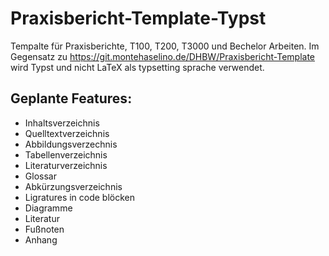 # Praxisbericht-Template-Typst

Tempalte für Praxisberichte, T100, T200, T3000 und Bechelor Arbeiten. Im Gegensatz zu https://git.montehaselino.de/DHBW/Praxisbericht-Template wird Typst und nicht LaTeX als typsetting sprache verwendet.

## Geplante Features:
- Inhaltsverzeichnis
- Quelltextverzeichnis
- Abbildungsverzechnis
- Tabellenverzeichnis
- Literaturverzeichnis
- Glossar
- Abkürzungsverzeichnis
- Ligratures in code blöcken
- Diagramme
- Literatur
- Fußnoten
- Anhang